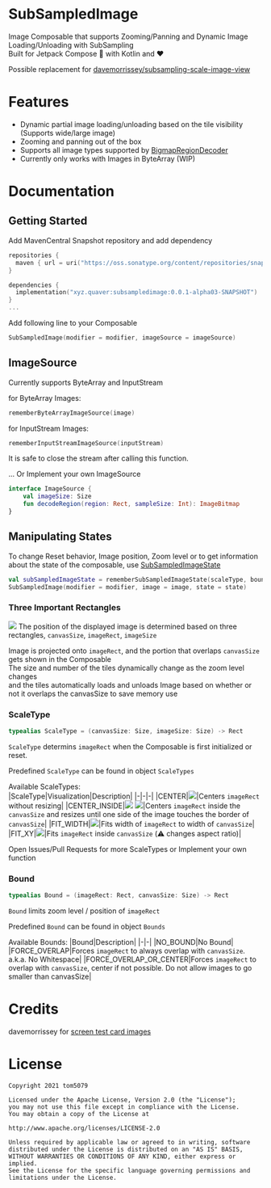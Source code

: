 # SubSampledImage

Image Composable that supports Zooming/Panning and Dynamic Image Loading/Unloading with SubSampling  
Built for Jetpack Compose :rocket: with Kotlin and :heart:  

Possible replacement for [davemorrissey/subsampling-scale-image-view](https://github.com/davemorrissey/subsampling-scale-image-view)

# Features

- Dynamic partial image loading/unloading based on the tile visibility (Supports wide/large image)
- Zooming and panning out of the box
- Supports all image types supported by [BigmapRegionDecoder](https://developer.android.com/reference/android/graphics/BitmapRegionDecoder)
- Currently only works with Images in ByteArray (WIP)

# Documentation

## Getting Started

Add MavenCentral Snapshot repository and add dependency
```kotlin
repositories {
  maven { url = uri("https://oss.sonatype.org/content/repositories/snapshots") }
}

dependencies {
  implementation("xyz.quaver:subsampledimage:0.0.1-alpha03-SNAPSHOT")
}
...


```

Add following line to your Composable  

```kotlin
SubSampledImage(modifier = modifier, imageSource = imageSource)
```

## ImageSource

Currently supports ByteArray and InputStream

for ByteArray Images:
```kotlin
rememberByteArrayImageSource(image)
```

for InputStream Images:
```kotlin
rememberInputStreamImageSource(inputStream)
```
It is safe to close the stream after calling this function.

... Or Implement your own ImageSource
```kotlin
interface ImageSource {
    val imageSize: Size
    fun decodeRegion(region: Rect, sampleSize: Int): ImageBitmap
}
```

## Manipulating States

To change Reset behavior, Image position, Zoom level or to get information about the state of the composable, use [SubSampledImageState](https://github.com/tom5079/SubSampledImage/blob/master/library/src/main/java/xyz/quaver/graphics/subsampledimage/SubSampledImageState.kt)

```kotlin
val subSampledImageState = rememberSubSampledImageState(scaleType, bound)
SubSampledImage(modifier = modifier, image = image, state = state)
```

### Three Important Rectangles

![](https://github.com/tom5079/SubSampledImage/blob/master/docs/images/state.jpg)
The position of the displayed image is determined based on three rectangles, `canvasSize`, `imageRect`, `imageSize`

Image is projected onto `imageRect`, and the portion that overlaps `canvasSize` gets shown in the Composable  
The size and number of the tiles dynamically change as the zoom level changes  
and the tiles automatically loads and unloads Image based on whether or not it overlaps the canvasSize to save memory use

### ScaleType
```kotlin
typealias ScaleType = (canvasSize: Size, imageSize: Size) -> Rect
```

`ScaleType` determins `imageRect` when the Composable is first initialized or reset.  

Predefined `ScaleType` can be found in object `ScaleTypes`  

Available ScaleTypes:  
|ScaleType|Visualization|Description|
|-|-|-|
|CENTER|![](https://github.com/tom5079/SubSampledImage/blob/master/docs/images/CENTER.jpg?raw=true)|Centers `imageRect` without resizing|
|CENTER_INSIDE|![](https://github.com/tom5079/SubSampledImage/blob/master/docs/images/CENTER_INSIDE_WIDTH.jpg?raw=true) ![](https://github.com/tom5079/SubSampledImage/blob/master/docs/images/CENTER_INSIDE_HEIGHT.jpg?raw=true)|Centers `imageRect` inside the `canvasSize` and resizes until one side of the image touches the border of `canvasSize`|
|FIT_WIDTH|![](https://github.com/tom5079/SubSampledImage/blob/master/docs/images/FIT_WIDTH.jpg?raw=true)|Fits width of `imageRect` to width of `canvasSize`|
|FIT_XY|![](https://github.com/tom5079/SubSampledImage/blob/master/docs/images/FIT_XY.jpg?raw=true)|Fits `imageRect` inside `canvasSize`  (:warning: changes aspect ratio)|

Open Issues/Pull Requests for more ScaleTypes or Implement your own function

### Bound
```kotlin
typealias Bound = (imageRect: Rect, canvasSize: Size) -> Rect
```

`Bound` limits zoom level / position of `imageRect`

Predefined `Bound` can be found in object `Bounds`

Available Bounds:
|Bound|Description|
|-|-|
|NO_BOUND|No Bound|
|FORCE_OVERLAP|Forces `imageRect` to always overlap with `canvasSize`. a.k.a. No Whitespace|
|FORCE_OVERLAP_OR_CENTER|Forces `imageRect` to overlap with `canvasSize`, center if not possible. Do not allow images to go smaller than canvasSize|

# Credits

davemorrissey for [screen test card images](https://github.com/davemorrissey/screen-test-card)

# License

```
Copyright 2021 tom5079

Licensed under the Apache License, Version 2.0 (the "License");
you may not use this file except in compliance with the License.
You may obtain a copy of the License at

http://www.apache.org/licenses/LICENSE-2.0

Unless required by applicable law or agreed to in writing, software
distributed under the License is distributed on an "AS IS" BASIS,
WITHOUT WARRANTIES OR CONDITIONS OF ANY KIND, either express or implied.
See the License for the specific language governing permissions and
limitations under the License.
```
